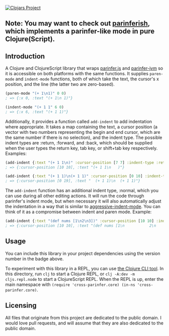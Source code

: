 [![Clojars Project](https://img.shields.io/clojars/v/cross-parinfer.svg)](https://clojars.org/cross-parinfer)

## Note: You may want to check out [parinferish](https://github.com/oakes/parinferish), which implements a parinfer-like mode in pure Clojure(Script).

## Introduction

A Clojure and ClojureScript library that wraps [parinfer.js](https://github.com/shaunlebron/parinfer) and [parinfer-jvm](https://github.com/oakmac/parinfer-jvm) so it is accessible on both platforms with the same functions. It supplies `paren-mode` and `indent-mode` functions, both of which take the text, the cursor's x position, and the line (the latter two are zero-based).

```clojure
(paren-mode "(+ 1\n1)" 0 0)
; => {:x 0, :text "(+ 1\n 1)"}

(indent-mode "(+ 1 1" 6 0)
; => {:x 6, :text "(+ 1 1)"}
```

Additionally, it provides a function called `add-indent` to add indentation where appropriate. It takes a map containing the text, a cursor position (a vector with two numbers representing the begin and end cursor, which are the same number if there is no selection), and the indent type. The possible indent types are :return, :forward, and :back, which should be supplied when the user types the return key, tab key, or shift+tab key respectively. Examples:

```clojure
(add-indent {:text "(+ 1 1\n)" :cursor-position [7 7] :indent-type :return})
; => {:cursor-position [10 10], :text "(+ 1 1\n   )"}

(add-indent {:text "(+ 1 1)\n(+ 1 1)" :cursor-position [0 10] :indent-type :forward})
; => {:cursor-position [0 19], :text "  (+ 1 1)\n  (+ 1 1)"}
```

The `add-indent` function has an additional indent type, :normal, which you can use during all other editing actions. It will run the code through parinfer's indent mode, but when necessary it will also automatically adjust the indentation in a way that is similar to [aggressive-indent-mode](https://github.com/Malabarba/aggressive-indent-mode). You can think of it as a compromise between indent and paren mode. Example:

```clojure
(add-indent {:text "(def nums [1\n2\n3])" :cursor-position [10 10] :indent-type :normal})
; => {:cursor-position [10 10], :text "(def nums [1\n           2\n           3])"}
```

## Usage

You can include this library in your project dependencies using the version number in the badge above.

To experiment with this library in a REPL, you can use [the Clojure CLI tool](https://clojure.org/guides/getting_started#_clojure_installer_and_cli_tools). In this directory, run `clj` to start a Clojure REPL, or `clj -A:dev -m cljs.repl.node` to start a ClojureScript REPL. When the REPL is up, enter the main namespace with `(require 'cross-parinfer.core) (in-ns 'cross-parinfer.core)`.

## Licensing

All files that originate from this project are dedicated to the public domain. I would love pull requests, and will assume that they are also dedicated to the public domain.
